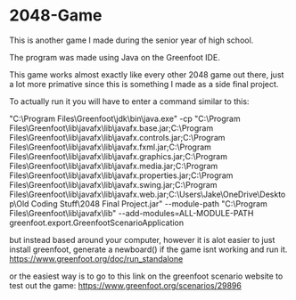 # 2048-Game
This is another game I made during the senior year of high school.

The program was made using Java on the Greenfoot IDE.

This game works almost exactly like every other 2048 game out there, just a lot more primative since this is something I made as a side final project.

To actually run it you will have to enter a command similar to this:

"C:\Program Files\Greenfoot\jdk\bin\java.exe" -cp "C:\Program Files\Greenfoot\lib\javafx\lib\javafx.base.jar;C:\Program Files\Greenfoot\lib\javafx\lib\javafx.controls.jar;C:\Program Files\Greenfoot\lib\javafx\lib\javafx.fxml.jar;C:\Program Files\Greenfoot\lib\javafx\lib\javafx.graphics.jar;C:\Program Files\Greenfoot\lib\javafx\lib\javafx.media.jar;C:\Program Files\Greenfoot\lib\javafx\lib\javafx.properties.jar;C:\Program Files\Greenfoot\lib\javafx\lib\javafx.swing.jar;C:\Program Files\Greenfoot\lib\javafx\lib\javafx.web.jar;C:\Users\Jake\OneDrive\Desktop\Old Coding Stuff\2048 Final Project.jar" --module-path "C:\Program Files\Greenfoot\lib\javafx\lib" --add-modules=ALL-MODULE-PATH greenfoot.export.GreenfootScenarioApplication

but instead based around your computer, however it is alot easier to just install greenfoot, generate a newboard() if the game isnt working and run it. https://www.greenfoot.org/doc/run_standalone

or the easiest way is to go to this link on the greenfoot scenario website to test out the game:
https://www.greenfoot.org/scenarios/29896
